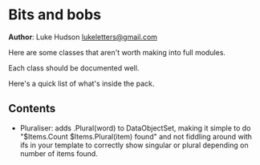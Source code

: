 # Bits and bobs #

**Author**: Luke Hudson <lukeletters@gmail.com>

Here are some classes that aren't worth making into full modules.

Each class should be documented well.

Here's a quick list of what's inside the pack.

## Contents ##

* Pluraliser: adds .Plural(word)  to DataObjectSet, making it simple to do
 "$Items.Count $Items.Plural(item) found" and not fiddling around with ifs in
 your template to correctly show singular or plural depending on number of items
 found.

